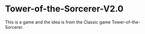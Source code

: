 Tower-of-the-Sorcerer-V2.0
==========================
This is a game and the idea is from the Classic game Tower-of-the-Sorcerer.

